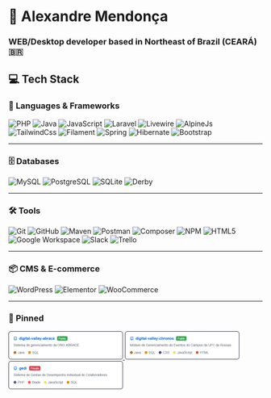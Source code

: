 # 🪪 Alexandre Mendonça
### WEB/Desktop developer based in Northeast of Brazil (CEARÁ) 🇧🇷

## 💻 Tech Stack

### **💎 Languages & Frameworks**
![PHP](https://img.shields.io/badge/-PHP-7a86b8?style=for-the-badge&logo=php&logoColor=white)
![Java](https://img.shields.io/badge/Java-ED8B00?style=for-the-badge&logo=openjdk&logoColor=white)
![JavaScript](https://img.shields.io/badge/JavaScript-F7DF1E?style=for-the-badge&logo=javascript&logoColor=white)
![Laravel](https://img.shields.io/badge/Laravel-f9322c?style=for-the-badge&logo=laravel&logoColor=white)
![Livewire](https://img.shields.io/badge/Livewire-fb70a9?style=for-the-badge&logo=livewire&logoColor=white)
![AlpineJs](https://img.shields.io/badge/AlpineJs-77c1d2?style=for-the-badge&logo=javascript&logoColor=white)
![TailwindCss](https://img.shields.io/badge/TailwindCss-38bdf8?style=for-the-badge&logo=tailwindcss&logoColor=white)
![Filament](https://img.shields.io/badge/Filament-eab308?style=for-the-badge&logo=laravel&logoColor=white)
![Spring](https://img.shields.io/badge/Spring-6DB33F?style=for-the-badge&logo=spring&logoColor=white)
![Hibernate](https://img.shields.io/badge/Hibernate-6DB33F?style=for-the-badge&logo=hibernate&logoColor=white)
![Bootstrap](https://img.shields.io/badge/Bootstrap-7952B3?style=for-the-badge&logo=bootstrap&logoColor=white)

---

### 🗄️ Databases
![MySQL](https://img.shields.io/badge/MySQL-3e6e93?style=for-the-badge&logo=mysql&logoColor=white)
![PostgreSQL](https://img.shields.io/badge/PostgreSQL-336791?style=for-the-badge&logo=postgresql&logoColor=white)
![SQLite](https://img.shields.io/badge/SQLite-003B57?style=for-the-badge&logo=sqlite&logoColor=white)
![Derby](https://img.shields.io/badge/Apache_Derby-5E7B8A?style=for-the-badge&logo=apache&logoColor=white)

---

### 🛠️ Tools
![Git](https://img.shields.io/badge/-Git-F1553A?style=for-the-badge&logo=git&logoColor=white)
![GitHub](https://img.shields.io/badge/-GitHub-000000?style=for-the-badge&logo=github&logoColor=white)
![Maven](https://img.shields.io/badge/Maven-C71A36?style=for-the-badge&logo=apachemaven&logoColor=white)
![Postman](https://img.shields.io/badge/Postman-FF6C37?style=for-the-badge&logo=postman&logoColor=white)
![Composer](https://img.shields.io/badge/Composer-8831d8?style=for-the-badge&logo=composer&logoColor=white)
![NPM](https://img.shields.io/badge/NPM-CB3837?style=for-the-badge&logo=npm&logoColor=white)
![HTML5](https://img.shields.io/badge/HTML5-E34F26?style=for-the-badge&logo=html5&logoColor=white)
![Google Workspace](https://img.shields.io/badge/Google_Workspace-4285F4?style=for-the-badge&logo=google&logoColor=white)
![Slack](https://img.shields.io/badge/Slack-4A154B?style=for-the-badge&logo=slack&logoColor=white)
![Trello](https://img.shields.io/badge/Trello-0052CC?style=for-the-badge&logo=trello&logoColor=white)

---

### 📦 CMS & E-commerce  
![WordPress](https://img.shields.io/badge/WordPress-23282d?style=for-the-badge&logo=wordpress&logoColor=white)
![Elementor](https://img.shields.io/badge/Elementor-92003B?style=for-the-badge&logo=elementor&logoColor=white)
![WooCommerce](https://img.shields.io/badge/WooCommerce-96588A?style=for-the-badge&logo=woocommerce&logoColor=white)

---

### 📌 Pinned

<p align="left">
  <a href="https://github.com/falexandremc/digital-valley-abrace" target="_blank">
    <img src="https://github.com/falexandremc/falexandremc/raw/main/imagens/card-1.png" width="45%" />
  </a>
  <a href="https://github.com/falexandremc/digital-valley-chronos" target="_blank">
    <img src="https://github.com/falexandremc/falexandremc/raw/main/imagens/card-2.png" width="45%" />
  </a>
  <a href="https://github.com/falexandremc/gedi" target="_blank">
    <img src="https://github.com/falexandremc/falexandremc/raw/main/imagens/card-3.png" width="45%" />
  </a>
</p>

